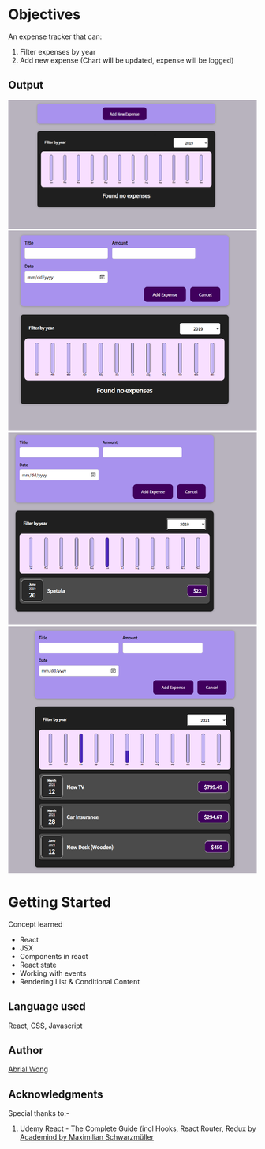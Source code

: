 # Objectives
An expense tracker that can:
1) Filter expenses by year
2) Add new expense (Chart will be updated, expense will be logged)

## Output
<img src ="img\1.png"/>
<img src ="img\2.png"/>
<img src ="img\3.png"/>
<img src ="img\4.png"/>

# Getting Started

Concept learned
- React
- JSX
- Components in react
- React state
- Working with events
- Rendering List & Conditional Content

## Language used
React, CSS, Javascript

## Author
<a href="https://github.com/AbrialWong">Abrial Wong</a>

## Acknowledgments
Special thanks to:-

1.  Udemy React - The Complete Guide (incl Hooks, React Router, Redux by [Academind by Maximilian Schwarzmüller](https://www.udemy.com/user/academind/)


